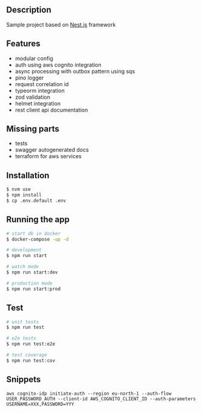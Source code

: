 ## Description

Sample project based on [Nest.js](https://github.com/nestjs/nest) framework

## Features

- modular config
- auth using aws cognito integration
- async processing with outbox pattern using sqs
- pino logger
- request correlation id
- typeorm integration
- zod validation
- helmet integration
- rest client api documentation

## Missing parts

- tests
- swagger autogenerated docs
- terraform for aws services

## Installation

```bash
$ nvm use
$ npm install
$ cp .env.default .env
```

## Running the app

```bash
# start db in docker
$ docker-compose -up -d

# development
$ npm run start

# watch mode
$ npm run start:dev

# production mode
$ npm run start:prod
```

## Test

```bash
# unit tests
$ npm run test

# e2e tests
$ npm run test:e2e

# test coverage
$ npm run test:cov
```

## Snippets

```
aws cognito-idp initiate-auth --region eu-north-1 --auth-flow USER_PASSWORD_AUTH --client-id AWS_COGNITO_CLIENT_ID --auth-parameters USERNAME=XXX,PASSWORD=YYY
```
